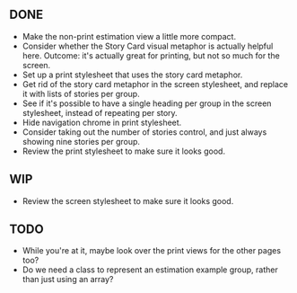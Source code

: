 DONE
----
* Make the non-print estimation view a little more compact.
* Consider whether the Story Card visual metaphor is actually helpful here.
    Outcome: it's actually great for printing, but not so much for the screen.
* Set up a print stylesheet that uses the story card metaphor.
* Get rid of the story card metaphor in the screen stylesheet, and replace it with lists of stories per group.
* See if it's possible to have a single heading per group in the screen stylesheet, instead of repeating per story.
* Hide navigation chrome in print stylesheet.
* Consider taking out the number of stories control, and just always showing nine stories per group.
* Review the print stylesheet to make sure it looks good.

WIP
---
* Review the screen stylesheet to make sure it looks good.

TODO
----
* While you're at it, maybe look over the print views for the other pages too?
* Do we need a class to represent an estimation example group, rather than just using an array?